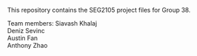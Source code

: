 This repository contains the SEG2105 project files for Group 38.  

Team members:
Siavash Khalaj  
Deniz Sevinc  
Austin Fan  
Anthony Zhao  
